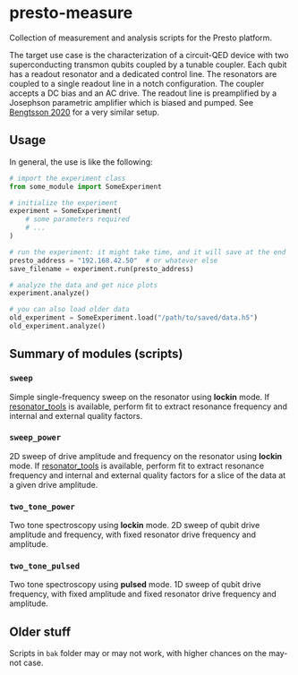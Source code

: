# presto-measure
Collection of measurement and analysis scripts for the Presto platform.

The target use case is the characterization of
a circuit-QED device with two superconducting transmon qubits coupled by a tunable coupler. Each qubit has a readout
resonator and a dedicated control line. The resonators are coupled to a single readout line in a notch configuration.
The coupler accepts a DC bias and an AC drive. The readout line is preamplified by a Josephson parametric amplifier
which is biased and pumped. See [Bengtsson 2020](https://doi.org/10.1103/PhysRevApplied.14.034010) for a very similar
setup.

## Usage

In general, the use is like the following:
```python
# import the experiment class
from some_module import SomeExperiment

# initialize the experiment
experiment = SomeExperiment(
    # some parameters required
    # ...
)

# run the experiment: it might take time, and it will save at the end
presto_address = "192.168.42.50"  # or whatever else
save_filename = experiment.run(presto_address)

# analyze the data and get nice plots
experiment.analyze()

# you can also load older data
old_experiment = SomeExperiment.load("/path/to/saved/data.h5")
old_experiment.analyze()
```

## Summary of modules (scripts)

### `sweep`
Simple single-frequency sweep on the resonator using **lockin** mode. If
[resonator_tools](https://github.com/sebastianprobst/resonator_tools) is available, perform fit to extract resonance
frequency and internal and external quality factors.

### `sweep_power`
2D sweep of drive amplitude and frequency on the resonator using **lockin** mode. If
[resonator_tools](https://github.com/sebastianprobst/resonator_tools) is available, perform fit to extract resonance
frequency and internal and external quality factors for a slice of the data at a given drive amplitude.

### `two_tone_power`
Two tone spectroscopy using **lockin** mode. 2D sweep of qubit drive amplitude and frequency, with fixed resonator
drive frequency and amplitude.

### `two_tone_pulsed`
Two tone spectroscopy using **pulsed** mode. 1D sweep of qubit drive frequency, with fixed amplitude and fixed
resonator drive frequency and amplitude.

## Older stuff
Scripts in `bak` folder may or may not work, with higher chances on the may-not case.
